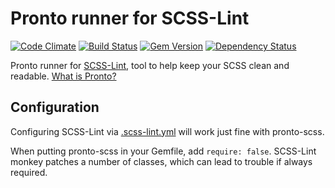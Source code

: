 # Pronto runner for SCSS-Lint

[![Code Climate](https://codeclimate.com/github/prontolabs/pronto-scss.png)](https://codeclimate.com/github/prontolabs/pronto-scss)
[![Build Status](https://travis-ci.org/prontolabs/pronto-scss.png)](https://travis-ci.org/prontolabs/pronto-scss)
[![Gem Version](https://badge.fury.io/rb/pronto-scss.png)](http://badge.fury.io/rb/pronto-scss)
[![Dependency Status](https://gemnasium.com/prontolabs/pronto-scss.png)](https://gemnasium.com/prontolabs/pronto-scss)

Pronto runner for [SCSS-Lint](https://github.com/causes/scss-lint), tool to help keep your SCSS clean and readable. [What is Pronto?](https://github.com/prontolabs/pronto)

## Configuration

Configuring SCSS-Lint via [.scss-lint.yml](https://github.com/causes/scss-lint#configuration) will work just fine with pronto-scss.

When putting pronto-scss in your Gemfile, add `require: false`. SCSS-Lint monkey patches a number of classes, which can lead to trouble if always required.
